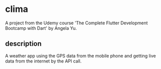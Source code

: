 # clima

A project from the Udemy course 'The Complete Flutter Development Bootcamp with Dart' by Angela Yu.

## description

A weather app using the GPS data from the mobile phone and getting live data from the internet by the API call. 

